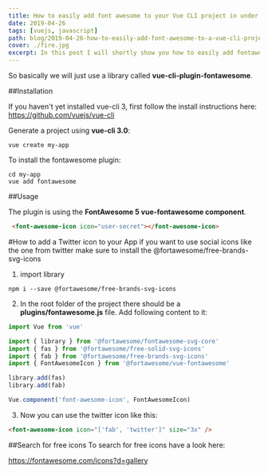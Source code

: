 ```yaml
---
title: How to easily add font awesome to your Vue CLI project in under 2 min.
date: 2019-04-26
tags: [vuejs, javascript]
path: blog/2019-04-26-how-to-easily-add-font-awesome-to-a-vue-cli-project-under-2-min
cover: ./fire.jpg
excerpt: In this post I will shortly show you how to easily add fontawesome to your Vue Cli project.
---
```


So basically we will just use a library called **vue-cli-plugin-fontawesome**.

##Installation
                                  
If you haven't yet installed vue-cli 3, first follow the install instructions here: https://github.com/vuejs/vue-cli

Generate a project using **vue-cli 3.0**:

```none
vue create my-app
```

To install the fontawesome plugin:

```none
cd my-app
vue add fontawesome
```

##Usage

The plugin is using the **FontAwesome 5 vue-fontawesome component**.


```html
 <font-awesome-icon icon="user-secret"></font-awesome-icon>
```

#How to add a Twitter icon to your App
if you want to use social icons like the one from twitter make sure to install the @fortawesome/free-brands-svg-icons

1. import library
 
 ```none
 npm i --save @fortawesome/free-brands-svg-icons
 ```
 
2. In the root folder of the project there should be a **plugins/fontawesome.js** file. Add following content to it:
 
```javascript
import Vue from 'vue'

import { library } from '@fortawesome/fontawesome-svg-core'
import { fas } from '@fortawesome/free-solid-svg-icons'
import { fab } from '@fortawesome/free-brands-svg-icons'
import { FontAwesomeIcon } from '@fortawesome/vue-fontawesome'

library.add(fas)
library.add(fab)

Vue.component('font-awesome-icon', FontAwesomeIcon)
```

3. Now you can use the twitter icon like this:

```html
<font-awesome-icon icon="['fab', 'twitter']" size="3x" />
```

##Search for free icons
To search for free icons have a look here:

https://fontawesome.com/icons?d=gallery


